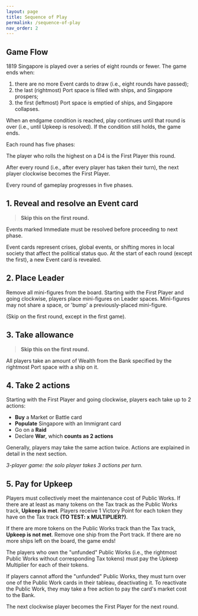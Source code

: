 ```yaml
---
layout: page
title: Sequence of Play
permalink: /sequence-of-play
nav_order: 2
---
```


## Game Flow
1819 Singapore is played over a series of eight rounds or fewer. The game ends when:

1. there are no more Event cards to draw (i.e., eight rounds have passed);
2. the last (rightmost) Port space is filled with ships, and Singapore prospers;
3. the first (leftmost) Port space is emptied of ships, and Singapore collapses.

When an endgame condition is reached, play continues until that round is over (i.e., until Upkeep is resolved). If the condition still holds, the game ends.

Each round has five phases:


The player who rolls the highest on a D4 is the First Player this round.

After every round (i.e., after every player has taken their turn), the next player clockwise becomes the First Player.


Every round of gameplay progresses in five phases.

## 1. Reveal and resolve an Event card

> **Skip this on the first round.**

Events marked Immediate must be resolved before proceeding to next phase.

Event cards represent crises, global events, or shifting mores in local society that affect the political status quo. At the start of each round (except the first), a new Event card is revealed.

## 2. Place Leader

Remove all mini-figures from the board. Starting with the First Player and going clockwise, players place mini-figures on Leader spaces. Mini-figures may not share a space, or 'bump' a previously-placed mini-figure.

(Skip on the first round, except in the first game).

## 3. Take allowance

> **Skip this on the first round.**

All players take an amount of Wealth from the Bank specified by the rightmost Port space with a ship on it.

## 4. Take 2 actions

Starting with the First Player and going clockwise, players each take up to 2 actions:

- **Buy** a Market or Battle card
- **Populate** Singapore with an Immigrant card
- Go on a **Raid**
- Declare **War**, which **counts as 2 actions**

Generally, players may take the same action twice. Actions are explained in detail in the next section.

*3-player game: the solo player takes 3 actions per turn.*

## 5. Pay for Upkeep
Players must collectively meet the maintenance cost of Public Works. If there are at least as many tokens on the Tax track as the Public Works track, **Upkeep is met**. Players receive 1 Victory Point for each token they have on the Tax track **(TO TEST: x MULTIPLIER?)**.

If there are more tokens on the Public Works track than the Tax track, **Upkeep is not met**. Remove one ship from the Port track. If there are no more ships left on the board, the game ends!

The players who own the "unfunded" Public Works (i.e., the rightmost Public Works without corresponding Tax tokens) must pay the Upkeep Multiplier for each of their tokens.

If players cannot afford the "unfunded" Public Works, they must turn over one of the Public Work cards in their tableau, deactivating it. To reactivate the Public Work, they may take a free action to pay the card's market cost to the Bank.

The next clockwise player becomes the First Player for the next round.